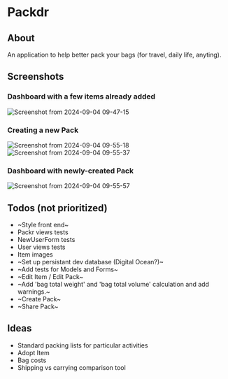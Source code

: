 # Packdr

## About

An application to help better pack your bags (for travel, daily life, anyting).

## Screenshots

### Dashboard with a few items already added
![Screenshot from 2024-09-04 09-47-15](https://github.com/user-attachments/assets/2da3b5b2-c101-4be0-b9aa-29db05ba8b0b)
### Creating a new Pack
![Screenshot from 2024-09-04 09-55-18](https://github.com/user-attachments/assets/cc9e49a9-cf91-477c-8c24-ae064c57df2c)
![Screenshot from 2024-09-04 09-55-37](https://github.com/user-attachments/assets/08f50972-5fec-4945-b567-57b35d6bef69)
### Dashboard with newly-created Pack
![Screenshot from 2024-09-04 09-55-57](https://github.com/user-attachments/assets/60f46317-0037-433a-9131-6c159711ac1d)

## Todos (not prioritized)

* ~Style front end~
* Packr views tests
* NewUserForm tests
* User views tests
* Item images
* ~Set up persistant dev database (Digital Ocean?)~
* ~Add tests for Models and Forms~
* ~Edit Item / Edit Pack~
* ~Add 'bag total weight' and 'bag total volume' calculation and add warnings.~ 
* ~Create Pack~
* ~Share Pack~

## Ideas

* Standard packing lists for particular activities
* Adopt Item
* Bag costs
* Shipping vs carrying comparison tool
